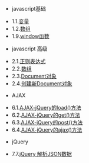 * javascript基础
 - 1.1.[变量](1.1.md)
 - 1.2.[数组](1.2.md)
 - 1.9.[window函数](1.9.md)
* javascript 高级
 - 2.1.[正则表达式](2.1.md)
 - 2.2.[数组](2.2.md)
 - 2.3.[Document对象](2.3.md)
 - 2.4.[创建新Document对象](2.4.md)
* AJAX
 - 6.1.[AJAX-jQuery的load()方法](6.1.md)
 - 6.2.[AJAX-jQuery的get()方法](6.2.md)
 - 6.3.[AJAX-jQuery的post()方法](6.3.md)
 - 6.4.[AJAX-jQuery的ajax()方法](6.4.md)
* jQuery
 - 7.7.[jQuery 解析JSON数据](7.7.md)
